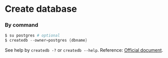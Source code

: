 # Create database

### By command

```s
$ su postgres # optional
$ createdb --owner=postgres {dbname}
```

See help by `createdb -?` or `createdb --help`.
Reference: [Official document](https://www.postgresql.org/docs/9.3/app-createdb.html).
